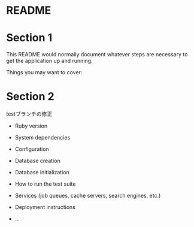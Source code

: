 # README

# Section 1

This README would normally document whatever steps are necessary to get the
application up and running.

Things you may want to cover:

# Section 2

testブランチの修正

* Ruby version

* System dependencies

* Configuration

* Database creation

* Database initialization

* How to run the test suite

* Services (job queues, cache servers, search engines, etc.)

* Deployment instructions

* ...
